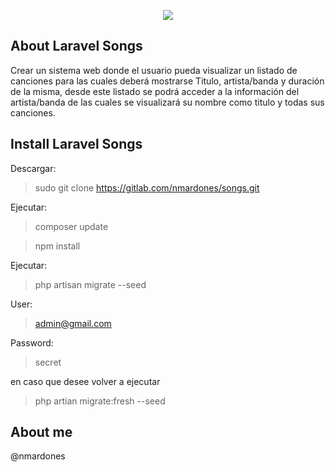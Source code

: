 <p align="center"><img src="https://laravel.com/assets/img/components/logo-laravel.svg"></p>


## About Laravel Songs

Crear un sistema web donde el usuario pueda visualizar un listado de canciones para las
cuales deberá mostrarse Titulo, artista/banda y duración de la misma, desde este listado
se podrá acceder a la información del artista/banda de las cuales se visualizará su
nombre como titulo y todas sus canciones.

## Install Laravel Songs

Descargar:
> sudo git clone https://gitlab.com/nmardones/songs.git

Ejecutar:
> composer update

> npm install

Ejecutar:
> php artisan migrate --seed

User:
> admin@gmail.com 

Password:
> secret

en caso que desee volver a ejecutar
> php artian migrate:fresh --seed

## About me
@nmardones

